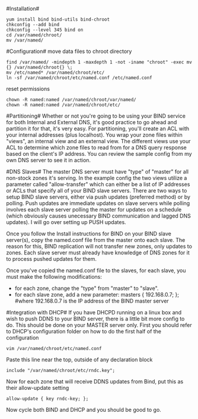#Installation#
```
yum install bind bind-utils bind-chroot
chkconfig --add bind
chkconfig --level 345 bind on
cd /var/named/chroot/
mv /var/named/
```
#Configuration#
move data files to chroot directory
```
find /var/named/ -mindepth 1 -maxdepth 1 -not -iname "chroot" -exec mv {} /var/named/chroot{} \;
mv /etc/named* /var/named/chroot/etc/
ln -sf /var/named/chroot/etc/named.conf /etc/named.conf
```

reset permissions
```
chown -R named:named /var/named/chroot/var/named/
chown -R named:named /var/named/chroot/etc/
```

#Partitioning#
Whether or not you're going to be using your BIND service for both Internal and External DNS, it's good practice to go ahead and partition it for that, it's very easy. For partitioning, you'll create an ACL with your internal addresses (plus localhost). You wrap your zone files within "views", an internal view and an external view. The different views use your ACL to determine which zone files to read from for a DNS query response based on the client's IP address. You can review the sample config from my own DNS server to see it in action.

#DNS Slaves#
The master DNS server must have "type" of "master" for all non-stock zones it's serving. In the example config the two views utilize a parameter called "allow-transfer" which can either be a list of IP addresses or ACLs that specify all of your BIND slave servers. There are two ways to setup BIND slave servers, either via push updates (preferred method) or by polling. Push updates are immediate updates on slave servers while polling involves each slave server polling the master for updates on a schedule (which obviously causes unecessary BIND communication and lagged DNS updates). I will go over setting up PUSH updates.

Once you follow the Install instructions for BIND on your BIND slave server(s), copy the named.conf file from the master onto each slave. The reason for this, BIND replication will not transfer new zones, only updates to zones. Each slave server must already have knowledge of DNS zones for it to process pushed updates for them.

Once you've copied the named.conf file to the slaves, for each slave, you must make the following modifications:

 - for each zone, change the "type" from "master" to "slave".
 - for each slave zone, add a new parameter: masters { 192.168.0.7; }; #where 192.168.0.7 is the IP address of the BIND master server

#Integration with DHCP#
If you have DHCPD running on a linux box and wish to push DDNS to your BIND server, there is a little bit more config to do. This should be done on your MASTER server only. First you should refer to DHCP's configuration folder on how to do the first half of the configuration
```
vim /var/named/chroot/etc/named.conf
```
Paste this line near the top, outside of any declaration block
```
include "/var/named/chroot/etc/rndc.key";
```
Now for each zone that will receive DDNS updates from Bind, put this as their allow-update setting
```
allow-update { key rndc-key; };
```
Now cycle both BIND and DHCP and you should be good to go.